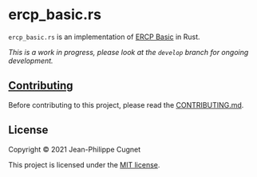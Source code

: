 # ercp_basic.rs

`ercp_basic.rs` is an implementation of [ERCP
Basic](https://github.com/ercp/specifications/blob/master/spec/ercp_basic.md) in
Rust.

*This is a work in progress, please look at the `develop` branch for ongoing
development.*

## [Contributing](CONTRIBUTING.md)

Before contributing to this project, please read the
[CONTRIBUTING.md](CONTRIBUTING.md).

## License

Copyright © 2021 Jean-Philippe Cugnet

This project is licensed under the [MIT license](LICENSE).
